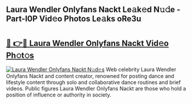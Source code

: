 ## Laura Wendler Onlyfans Nackt Le𝚊k𝚎d N𝚞𝚍e - Part-I0P Vid𝚎o Photos Le𝚊ks oRe3u

# <h2><a href="http://fb3xir.evod.top/?m=Laura+Wendler+Onlyfans+Nackt">🔗 👉🔴 Laura Wendler Onlyfans Nackt Vid𝚎o Ph𝚘t𝚘s</a></h2>

[![Laura Wendler Onlyfans Nackt N𝚞d𝚎s](https://i.imgur.com/8V9OHl7.gif)](http://fb3xir.evod.top/?m=Laura+Wendler+Onlyfans+Nackt)
Web celebrity Laura Wendler Onlyfans Nackt and content creator, renowned for posting dance and lifestyle content through solo and collaborative dance routines and brief videos. Public figures Laura Wendler Onlyfans Nackt are those who hold a position of influence or authority in society. 

